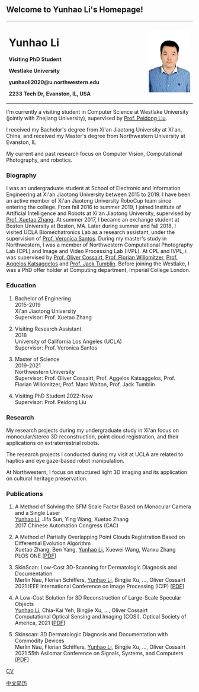 ## Welcome to Yunhao Li's Homepage!

<table border="0" style="border-color: transparent">
  <tr>
    <td width="75%">
      <h1>Yunhao Li</h1>
      <p><b>Visiting PhD Student</b></p>
      <p><b>Westlake University</b></p>
      <p><b>yunhaoli2020@u.northwestern.edu</b></p>
      <p><b>2233 Tech Dr, Evanston, IL, USA</b></p>
    </td>
    <td width="25%">
      <img src="/DSC_2436_min4.jpg" width="100%">     
    </td>
  </tr>
</table>


I'm currently a visiting student in Computer Science at Westlake University (jointly with Zhejiang University), supervised by [Prof. Peidong Liu](https://ethliup.github.io/).

I received my Bachelor's degree from Xi'an Jiaotong University at Xi'an, China, and received my Master's degree from Northwestern University at Evanston, IL

My current and past research focus on Computer Vision, Computational Photography, and robotics.

### Biography

I was an undergraduate student at School of Electronic and Information Engineering at Xi'an Jiaotong University between 2015 to 2019. I have been an active member of Xi'an Jiaotong University RoboCup team since entering the college. From fall 2016 to summer 2019, I joined Institute of Artificial Intelligence and Robots at Xi'an Jiaotong University, supervised by [Prof. Xuetao Zhang](https://gr.xjtu.edu.cn/en/web/xuetaozh). At summer 2017, I became an exchange student at Boston University at Boston, MA. Later during summer and fall 2018, I visited UCLA Biomechatronics Lab as a research assistant, under the supervision of [Prof. Veronica Santos](https://samueli.ucla.edu/people/veronica-santos/). During my master's study in Northwestern, I was a member of Northwestern Computational Photography Lab (CPL) and Image and Video Processing Lab (IVPL). At CPL and IVPL, i was supervised by [Prof. Oliver Cossairt](https://www.mccormick.northwestern.edu/research-faculty/directory/profiles/cossairt-oliver.html), [Prof. Florian Willomitzer](https://3dim.northwestern.edu/), [Prof. Aggelos Katsaggelos](https://www.mccormick.northwestern.edu/research-faculty/directory/profiles/katsaggelos-aggelos.html) and [Prof. Jack Tumblin](https://users.cs.northwestern.edu/~jet/). Before joining the Westlake, I was a PhD offer holder at Computing department, Imperial College London.
### Education
1. Bachelor of Enginering<br>
   2015-2019<br>
   Xi'an Jiaotong University<br>
   Supervisor: Prof. Xuetao Zhang
   
2. Visiting Research Assistant<br>
   2018<br>
   University of California Los Angeles (UCLA)<br>
   Supervisor: Prof. Veronica Santos
   
3. Master of Science<br>
   2019-2021<br>
   Northwestern University<br>
   Supervisor: Prof. Oliver Cossairt, Prof. Aggelos Katsaggelos, Prof. Florian Willomitzer, Prof. Marc Walton, Prof. Jack Tumblin

4. Visiting PhD Student
   2022-Now<br>
   Supervisor: Prof. Peidong Liu

### Research

My research projects during my undergraduate study in Xi'an focus on monocular/stereo 3D reconstruction, point cloud registration, and their applications on extraterrestrial robots. 

The research projects I conducted during my visit at UCLA are related to haptics and eye gaze-based robot manipulation. 

At Northwestern, I focus on structured light 3D imaging and its application on cultural heritage preservation.


### Publications
1. A Method of Solving the SFM Scale Factor Based on Monocular Camera and a Single Laser<br>
   <u>Yunhao Li</u>, Jifa Sun, Ying Wang, Xuetao Zhang<br>
   2017 Chinese Automation Congress (CAC)
   
   
2. A Method of Partially Overlapping Point Clouds Registration Based on Differential Evolution Algorithm<br> 
   Xuetao Zhang, Ben Yang, <u>Yunhao Li</u>, Xuewei Wang, Wanxu Zhang<br>
   PLOS ONE
   [[PDF](https://journals.plos.org/plosone/article?id=10.1371/journal.pone.0209227)]

3. SkinScan: Low-Cost 3D-Scanning for Dermatologic Diagnosis and Documentation<br> 
   Merlin Nau, Florian Schiffers, <u>Yunhao Li</u>, Bingjie Xu, ..., Oliver Cossairt<br>
   2021 IEEE International Conference on Image Processing (ICIP)
   [[PDF](https://arxiv.org/pdf/2102.00508.pdf)]
   
4. A Low-Cost Solution for 3D Reconstruction of Large-Scale Specular Objects<br> 
   <u>Yunhao Li</u>, Chia-Kai Yeh, Bingjie Xu, ..., Oliver Cossairt<br>
   Computational Optical Sensing and Imaging (COSI). Optical Society of America, 2021
   [[PDF](https://3dim.northwestern.edu/YLi_COSI_2021.pdf)]

5. Skinscan: 3D Dermatologic Diagnosis and Documentation with Commodity Devices<br>
   Merlin Nau, Florian Schiffers, <u>Yunhao Li</u>, Bingjie Xu, ..., Oliver Cossairt<br>
   2021 55th Asilomar Conference on Signals, Systems, and Computers
   [[PDF](https://ieeexplore.ieee.org/abstract/document/9723389)]

[CV](/CV-YunhaoLi.pdf)

[中文简历](/CV-YunhaoLi_CHN.pdf)

